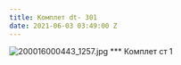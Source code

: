 ```yaml
---
title: Комплет dt- 301
date: 2021-06-03 03:49:00 Z
---
```


![200016000443_1257.jpg](/uploads/200016000443_1257.jpg)
*** Комплет ст 1